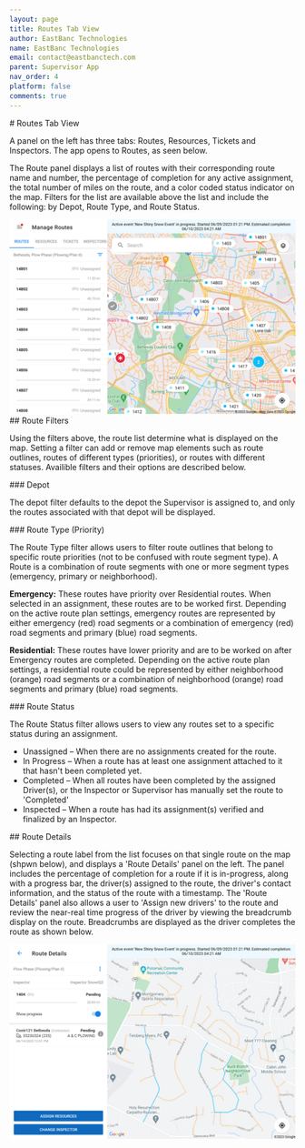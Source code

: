 ```yaml
---
layout: page
title: Routes Tab View
author: EastBanc Technologies
name: EastBanc Technologies
email: contact@eastbanctech.com
parent: Supervisor App
nav_order: 4
platform: false
comments: true
---
```

<section id="Routes-Tab-View" markdown="1">
# Routes Tab View

A panel on the left has three tabs: Routes, Resources, Tickets and Inspectors. The app opens to Routes, as seen below.

The Route panel displays a list of routes with their corresponding route name and number, the percentage of completion for any active assignment, the total number of miles on the route, and a color coded status indicator on the map. Filters for the list are available above the list and include the following: by Depot, Route Type, and Route Status.  

<img src="images/supervisor/sa-routes-tab-view/routes-tab.png" class="android width-xl" data-lightbox="1" />

<section id="Route-Filters" markdown="1">
## Route Filters

Using the filters above, the route list determine what is displayed on the map. Setting a filter can add or remove map elements such as route outlines, routes of different types (priorities), or routes with different statuses. Availible filters and their options are described below.

<section id="Depot" markdown="1">
### Depot

The depot filter defaults to the depot the Supervisor is assigned to, and only the routes associated with that depot will be displayed. 
</section>

<section id="Route-Type-Priority" markdown="1">
### Route Type (Priority)

The Route Type filter allows users to filter route outlines that belong to specific route priorities (not to be confused with route segment type). A Route is a combination of route segments with one or more segment types (emergency, primary or neighborhood).

**Emergency:** These routes have priority over Residential routes. When selected in an assignment, these routes are to be worked first. Depending on the active route plan settings, emergency routes are represented by either emergency (red) road segments or a combination of emergency (red) road segments and primary (blue) road segments.

**Residential:** These routes have lower priority and are to be worked on after Emergency routes are completed. Depending on the active route plan settings, a residential route could be represented by either neighborhood (orange) road segments or a combination of neighborhood (orange) road segments and primary (blue) road segments.
</section>

<section id="Route-Status" markdown="1">
### Route Status

The Route Status filter allows users to view any routes set to a specific status during an assignment.

* Unassigned – When there are no assignments created for the route.
* In Progress – When a route has at least one assignment attached to it that hasn't been completed yet.
* Completed – When all routes have been completed by the assigned Driver(s), or the Inspector or Supervisor has manually set the route to 'Completed' 
* Inspected – When a route has had its assignment(s) verified and finalized by an Inspector.
</section>
</section>
<section id="Route-Details" markdown="1">
## Route Details

Selecting a route label from the list focuses on that single route on the map (shpwn below), and displays a 'Route Details' panel on the left. The panel includes the percentage of completion for a route if it is in-progress, along with a progress bar, the driver(s) assigned to the route, the driver's contact information, and the status of the route with a timestamp. The 'Route Details' panel also allows a user to 'Assign new drivers' to the route and review the near-real time progress of the driver by viewing the breadcrumb display on the route. Breadcrumbs are displayed as the driver completes the route as shown below. 

<img src="images/supervisor/sa-routes-tab-view/routes-details.png" class="ios width-xl" data-lightbox="4" />

</section>
</section>
